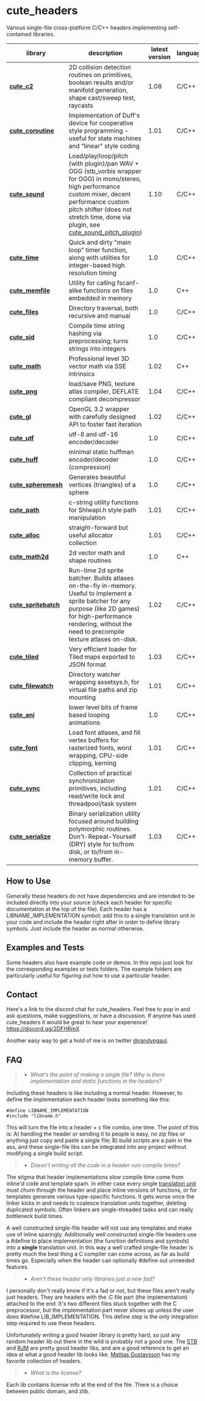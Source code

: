 # cute_headers

Various single-file cross-platform C/C++ headers implementing self-contained libraries.

| library | description | latest version| language(s)
|---------|-------------|---------------|-------------
**[cute_c2](cute_c2.h)** | 2D collision detection routines on primitives, boolean results and/or manifold generation, shape cast/sweep test, raycasts | 1.08 | C/C++
**[cute_coroutine](cute_coroutine.h)** | Implementation of Duff's device for cooperative style programming - useful for state machines and "linear" style coding | 1.01 | C/C++
**[cute_sound](cute_sound.h)** | Load/play/loop/pitch (with plugin)/pan WAV + OGG (stb_vorbis wrapper for OGG) in mono/stereo, high performance custom mixer, decent performance custom pitch shifter (does not stretch time, done via plugin, see [cute_sound_pitch_plugin](cute_sound_pitch_plugin.h)) | 1.10 | C/C++
**[cute_time](cute_time.h)** | Quick and dirty "main loop" timer function, along with utilities for integer-based high resolution timing | 1.0 | C/C++
**[cute_memfile](cute_memfile.h)** | Utility for calling fscanf-alike functions on files embedded in memory | 1.0 | C++
**[cute_files](cute_files.h)** | Directory traversal, both recursive and manual | 1.0 | C/C++
**[cute_sid](cute_sid.h)** | Compile time string hashing via preprocessing; turns strings into integers | 1.0 | C/C++
**[cute_math](cute_math.h)** | Professional level 3D vector math via SSE intrinsics | 1.02 | C++
**[cute_png](cute_png.h)** | load/save PNG, texture atlas compiler, DEFLATE compliant decompressor | 1.04 | C/C++
**[cute_gl](cute_gl.h)** | OpenGL 3.2 wrapper with carefully designed API to foster fast iteration | 1.02 | C/C++
**[cute_utf](cute_utf.h)** | utf-8 and utf-16 encoder/decoder | 1.0 | C/C++ | public domain
**[cute_huff](cute_huff.h)** | minimal static huffman encoder/decoder (compression) | 1.0 | C/C++ | zlib
**[cute_spheremesh](cute_spheremesh.h)** | Generates beautiful vertices (triangles) of a sphere | 1.0 | C/C++
**[cute_path](cute_path.h)** | c-string utility functions for Shlwapi.h style path manipulation | 1.01 | C/C++
**[cute_alloc](cute_alloc.h)** | straight-forward but useful allocator collection | 1.01 | C/C++
**[cute_math2d](cute_math2d.h)** | 2d vector math and shape routines | 1.0 | C++
**[cute_spritebatch](cute_spritebatch.h)** | Run-time 2d sprite batcher. Builds atlases on-the-fly in-memory. Useful to implement a sprite batcher for any purpose (like 2D games) for high-performance rendering, without the need to precompile texture atlases on-disk. | 1.02 | C/C++
**[cute_tiled](cute_tiled.h)** | Very efficient loader for Tiled maps exported to JSON format | 1.03 | C/C++
**[cute_filewatch](cute_filewatch.h)** | Directory watcher wrapping assetsys.h, for virtual file paths and zip mounting | 1.01 | C/C++
**[cute_ani](cute_ani.h)** | lower level bits of frame based looping animations | 1.0 | C/C++
**[cute_font](cute_font.h)** | Load font atlases, and fill vertex buffers for rasterized fonts, word wrapping, CPU-side clipping, kerning | 1.01 | C/C++
**[cute_sync](cute_sync.h)** | Collection of practical synchronization primitives, including read/write lock and threadpool/task system | 1.01 | C/C++
**[cute_serialize](cute_serialize.h)** | Binary serialization utility focused around building polymorphic routines. Don't-Repeat-Yourself (DRY) style for to/from disk, or to/from in-memory buffer. | 1.03 | C/C++

How to Use
----------

Generally these headers do not have dependencies and are intended to be included directly into your source (check each header for specific documentation at the top of the file). Each header has a LIBNAME_IMPLEMENTATION symbol; add this to a single translation unit in your code and include the header right after in order to define library symbols. Just include the header as normal otherwise.

Examples and Tests
------------------

Some headers also have example code or demos. In this repo just look for the corresponding examples or tests folders. The example folders are particularly useful for figuring out how to use a particular header.

Contact
-------

Here's a link to the discord chat for cute_headers. Feel free to pop in and ask questions, make suggestions, or have a discussion. If anyone has used cute_headers it would be great to hear your experience! https://discord.gg/2DFHRmX

Another easy way to get a hold of me is on twitter [@randypgaul](https://twitter.com/RandyPGaul).

FAQ
---

> - *What's the point of making a single file? Why is there implementation and static functions in the headers?*

Including these headers is like including a normal header. However, to define the implementation each header looks something like this:

    #define LIBNAME_IMPLEMENTATION
    #include "libname.h"

This will turn the file into a header + c file combo, one time. The point of this is: A) handling the header or sending it to people is easy, no zip files or anything just copy and paste a single file; B) build scripts are a pain in the ass, and these single-file libs can be integrated into any project without modifying a single build script.

> - *Doesn't writing all the code in a header ruin compile times?*

The stigma that header implementations slow compile time come from inline'd code and template spam. In either case every single [translation unit](https://en.wikipedia.org/wiki/Translation_unit_(programming)) must churn through the header and place inline versions of functions, or for templates generate various type-specific functions. It gets worse once the linker kicks in and needs to coalesce translation units together, deleting duplicated symbols. Often linkers are single-threaded tasks and can really bottleneck build times.

A well constructed single-file header will not use any templates and make use of inline sparingly. Additionally well constructed single-file headers use a #define to place implementation (the function definitions and symbols) into a **single** translation unit. In this way a well crafted single-file header is pretty much the best thing a C compiler can come across, as far as build times go. Especially when the header can optionally #define out unneeded features.

> - *Aren't these header only libraries just a new fad?*

I personally don't really know if it's a fad or not, but these files aren't really just headers. They are headers with the .C file part (the implementation) attached to the end. It's two different files stuck together with the C preprocessor, but the implementation part never shows up unless the user does #define LIB_IMPLEMENTATION. This define step is the only integration step required to use these headers.

Unfortunately writing a good header library is pretty hard, so just any random header lib out there in the wild is probably not a good one. The [STB](https://www.google.com/url?sa=t&rct=j&q=&esrc=s&source=web&cd=1&cad=rja&uact=8&ved=0ahUKEwihsabx0qHSAhVX0WMKHVnyAZ0QFggaMAA&url=https%3A%2F%2Fgithub.com%2Fnothings%2Fstb&usg=AFQjCNHkcM-rQ-cn3VbNhQZ3lnwpnSrCWQ&sig2=bg0yIt7IhNkQy6_nMcuYZw&bvm=bv.147448319,d.cGc) and [RJM](https://github.com/rmitton/rjm) are pretty good header libs, and are a good reference to get an idea at what a good header lib looks like. [Mattias Gustavsson](https://github.com/mattiasgustavsson/libs) has my favorite collection of headers.

> - *What is the license?*

Each lib contains license info at the end of the file. There is a choice between public domain, and zlib.
